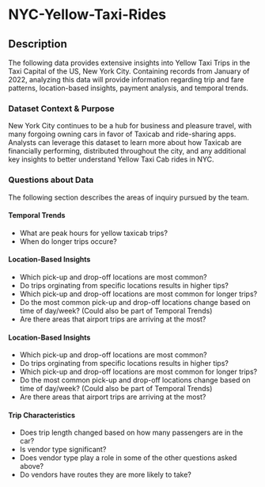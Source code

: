 # NYC-Yellow-Taxi-Rides

## Description
The following data provides extensive insights into Yellow Taxi Trips in the Taxi Capital of the US, New York City. Containing records from January of 2022, analyzing this data will provide information regarding trip and fare patterns, location-based insights, payment analysis, and temporal trends.

### Dataset Context & Purpose
New York City continues to be a hub for business and pleasure travel, with many forgoing owning cars in favor of Taxicab and ride-sharing apps. Analysts can leverage this dataset to learn more about how Taxicab are financially performing, distributed throughout the city, and any additional key insights to better understand Yellow Taxi Cab rides in NYC.

### Questions about Data
The following section describes the areas of inquiry pursued by the team. 

#### Temporal Trends
* What  are peak hours for yellow taxicab trips?
* When do longer trips occure?

#### Location-Based Insights
* Which pick-up and drop-off locations are most common?
* Do trips orginating from specific locations results in higher tips?
* Which pick-up and drop-off locations are most common for longer trips?
* Do the most common pick-up and drop-off locations change based on time of day/week? (Could also be part of Temporal Trends)
* Are there areas that airport trips are arriving  at the most?

#### Location-Based Insights
* Which pick-up and drop-off locations are most common?
* Do trips orginating from specific locations results in higher tips?
* Which pick-up and drop-off locations are most common for longer trips?
* Do the most common pick-up and drop-off locations change based on time of day/week? (Could also be part of Temporal Trends)
* Are there areas that airport trips are arriving  at the most?

#### Trip Characteristics
* Does trip length changed based on how many passengers are in the car?
* Is vendor type significant?
* Does vendor type play a role in some of the other questions asked above?
* Do vendors have routes they are more likely to take?
